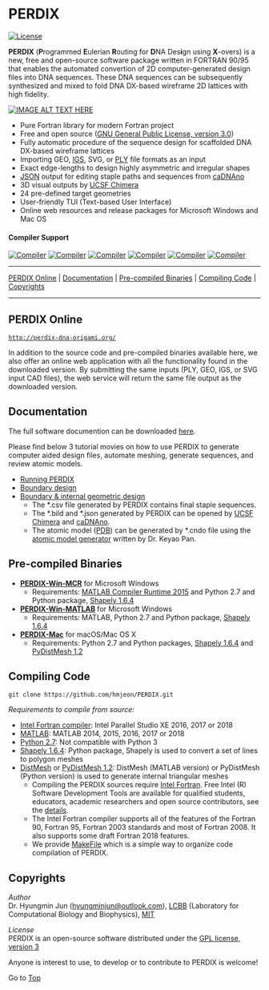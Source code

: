 
<a name="top"></a>

# PERDIX

[![License](https://img.shields.io/badge/license-GNU%20GeneraL%20Public%20License%20v3,%20GPLv3-blue.svg)]()

**PERDIX** (**P**rogrammed **E**ulerian **R**outing for **D**NA Des**i**gn using **X**-overs) is a new, free and open-source software package written in FORTRAN 90/95 that enables the automated convertion of 2D computer-generated design files into DNA sequences. These DNA sequences can be subsequently synthesized and mixed to fold DNA DX-based wireframe 2D lattices with high fidelity.

<!--
<center><img src ="./fig_github.jpg" width = "100%"></center>
-->

[![IMAGE ALT TEXT HERE](https://github.com/hmjeon/PERDIX/blob/master/fig_github.jpg)](https://www.youtube.com/watch?v=YOUTUBE_VIDEO_ID_HERE)

+ Pure Fortran library for modern Fortran project
+ Free and open source ([GNU General Public License, version 3.0](https://www.gnu.org/licenses/gpl-3.0.en.html/))
+ Fully automatic procedure of the sequence design for scaffolded DNA DX-based wireframe lattices
+ Importing GEO, [IGS](https://en.wikipedia.org/wiki/IGES), SVG, or [PLY](https://en.wikipedia.org/wiki/PLY_(file_format)) file formats as an input
+ Exact edge-lengths to design highly asymmetric and irregular shapes
+ [JSON](https://en.wikipedia.org/wiki/JSON) output for editing staple paths and sequences from [caDNAno](https://cadnano.org/)
+ 3D visual outputs by [UCSF Chimera](https://www.cgl.ucsf.edu/chimera/)
+ 24 pre-defined target geometries
+ User-friendly TUI (Text-based User Interface)
+ Online web resources and release packages for Microsoft Windows and Mac OS

#### Compiler Support

[![Compiler](https://img.shields.io/badge/GNU-v5.3.0+-orange.svg)]()
[![Compiler](https://img.shields.io/badge/Intel-v16.x+-brightgreen.svg)]()
[![Compiler](https://img.shields.io/badge/IBM%20XL-not%20tested-yellow.svg)]()
[![Compiler](https://img.shields.io/badge/g95-not%20tested-yellow.svg)]()
[![Compiler](https://img.shields.io/badge/NAG-not%20tested-yellow.svg)]()
[![Compiler](https://img.shields.io/badge/PGI-not%20tested-yellow.svg)]()

---

[PERDIX Online](#PERDIX-Online) | [Documentation](#Documentation) | [Pre-compiled Binaries](#Pre-compiled-Binaries) | [Compiling Code](#Compiling-Code) | [Copyrights](#copyrights)

---

## PERDIX Online

[```http://perdix-dna-origami.org/```](http://perdix-dna-origami.org/)

In addition to the source code and pre-compiled binaries available here, we also offer an online web application with all the functionality found in the downloaded version. By submitting the same inputs (PLY, GEO, IGS, or SVG input CAD files), the web service will return the same file output as the downloaded version.

## Documentation

The full software documention can be downloaded [here](https://github.com/hmjeon/PERDIX/raw/master/doc/Software%20Documentation.pdf).

Please find below 3 tutorial movies on how to use PERDIX to generate computer aided design files, automate meshing, generate sequences, and review atomic models.

+ [Running PERDIX](https://youtu.be/iyrlIFPLrd8)
+ [Boundary design](https://youtu.be/o_7dMVGPxPw)
+ [Boundary & internal geometric design](https://youtu.be/Z1n2ol9OQ04)
  + The *.csv file generated by PERDIX contains final staple sequences.
  + The *.bild and *.json generated by PERDIX can be opened by [UCSF Chimera](https://www.cgl.ucsf.edu/chimera/) and [caDNAno](https://cadnano.org/).
  + The atomic model ([PDB](https://en.wikipedia.org/wiki/Protein_Data_Bank_(file_format))) can be generated by *.cndo file using the [atomic model generator](https://cando-dna-origami.org/atomic-model-generator/) written by Dr. Keyao Pan.

## Pre-compiled Binaries

+ **[PERDIX-Win-MCR](https://github.com/lcbb/PERDIX/raw/master/release/PERDIX-Win-MCR.zip)** for Microsoft Windows
  + Requirements: [MATLAB Compiler Runtime 2015](https://www.mathworks.com/products/compiler/matlab-runtime.html) and Python 2.7 and Python package, [Shapely 1.6.4](http://www.lfd.uci.edu/~gohlke/pythonlibs/#shapely)
+ **[PERDIX-Win-MATLAB](https://github.com/lcbb/PERDIX/raw/master/release/PERDIX-Win-MATLAB.zip)** for Microsoft Windows
  + Requirements: MATLAB, Python 2.7 and Python package, [Shapely 1.6.4](http://www.lfd.uci.edu/~gohlke/pythonlibs/#shapely)
+ **[PERDIX-Mac](https://github.com/lcbb/PERDIX/raw/master/release/PERDIX-Mac.zip)** for macOS/Mac OS X
  + Requirements: Python 2.7 and Python packages, [Shapely 1.6.4](https://pypi.org/project/Shapely/) and [PyDistMesh 1.2](https://pypi.org/project/PyDistMesh/)

## Compiling Code

```git clone https://github.com/hmjeon/PERDIX.git```

*Requirements to compile from source:*
+ [Intel Fortran compiler](https://software.intel.com/en-us/fortran-compilers): Intel Parallel Studio XE 2016, 2017 or 2018
+ [MATLAB](https://www.mathworks.com): MATLAB 2014, 2015, 2016, 2017 or 2018
+ [Python 2.7](https://www.python.org/): Not compatible with Python 3
+ [Shapely 1.6.4](https://pypi.org/project/Shapely/): Python package, Shapely is used to convert a set of lines to polygon meshes
+ [DistMesh](http://persson.berkeley.edu/distmesh/) or [PyDistMesh 1.2](https://pypi.org/project/PyDistMesh/): DistMesh (MATLAB version) or PyDistMesh (Python version) is used to generate internal triangular meshes
  + Compiling the PERDIX sources require [Intel Fortran](https://software.intel.com/en-us/fortran-compilers). Free Intel (R) Software Development Tools are available for qualified students, educators, academic researchers and open source contributors, see the [details](https://software.intel.com/en-us/qualify-for-free-software/).
  + The Intel Fortran compiler supports all of the features of the Fortran 90, Fortran 95, Fortran 2003 standards and most of Fortran 2008. It also supports some draft Fortran 2018 features.
  + We provide [MakeFile](./make/makefiles/Makefile) which is a simple way to organize code compilation of PERDIX.

## Copyrights

*Author*<br>
Dr. Hyungmin Jun ([hyungminjun@outlook.com](mailto:hyungminjun@outlook.com)), [LCBB](http://lcbb.mit.edu) (Laboratory for Computational Biology and Biophysics), [MIT](http://mit.edu)

*License*<br>
PERDIX is an open-source software distributed under the [GPL license, version 3](https://www.gnu.org/licenses/gpl-3.0.en.html/)

Anyone is interest to use, to develop or to contribute to PERDIX is welcome!

Go to [Top](#top)

